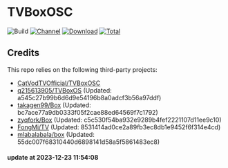 # TVBoxOSC

![Build](https://shields.io/github/actions/workflow/status/o0HalfLife0o/TVBoxOSC/test.yml?branch=master&logo=github&label=Build)
[![Channel](https://img.shields.io/badge/Follow-Telegram-blue.svg?logo=telegram)](https://t.me/TVBoxOSC)
[![Download](https://img.shields.io/github/v/release/o0HalfLife0o/TVBoxOSC?color=orange&logoColor=orange&label=Download&logo=DocuSign)](https://github.com/o0HalfLife0o/TVBoxOSC/releases/latest) 
[![Total](https://shields.io/github/downloads/o0HalfLife0o/TVBoxOSC/total?logo=Bookmeter&label=Counts&logoColor=yellow&color=yellow)](https://github.com/o0HalfLife0o/TVBoxOSC/releases)

## Credits
This repo relies on the following third-party projects:
- [CatVodTVOfficial/TVBoxOSC](https://github.com/CatVodTVOfficial/TVBoxOSC)
- [q215613905/TVBoxOS](https://github.com/q215613905/TVBoxOS) (Updated: a545c27b99b6d6d9e54196b8a0adcf3b56a97ddf)
- [takagen99/Box](https://github.com/takagen99/Box) (Updated: bc7ace77a9db0333f05f2cae88ed64569f7c1792)
- [zyqfork/Box](https://github.com/zyqfork/Box) (Updated: c5c530f54ba932e9289b4fef2221107d11ee9c10)
- [FongMi/TV](https://github.com/FongMi/TV) (Updated: 8531414ad0ce2a89fb3ec8db1e9452f6f314e4cd)
- [mlabalabala/box](https://github.com/mlabalabala/box) (Updated: 55dc007f68310440d6898141d58a5f5861483ec8)

#### update at 2023-12-23 11:54:08
